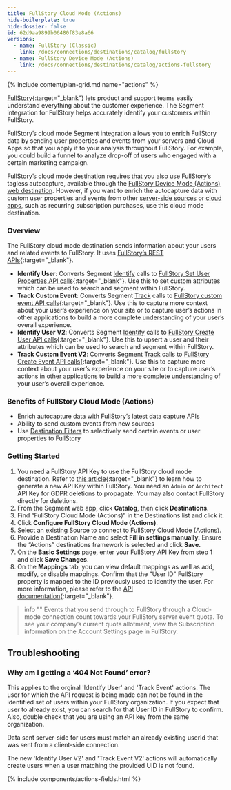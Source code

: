 ```yaml
---
title: FullStory Cloud Mode (Actions)
hide-boilerplate: true
hide-dossier: false
id: 62d9aa9899b06480f83e8a66
versions:
  - name: FullStory (Classic)
    link: /docs/connections/destinations/catalog/fullstory
  - name: FullStory Device Mode (Actions)
    link: /docs/connections/destinations/catalog/actions-fullstory
---
```

{% include content/plan-grid.md name="actions" %}

[FullStory](https://www.fullstory.com/){:target="_blank"} lets product and support teams easily understand everything about the customer experience. The Segment integration for FullStory helps accurately identify your customers within FullStory.

FullStory’s cloud mode Segment integration allows you to enrich FullStory data by sending user properties and events from your servers and Cloud Apps so that you apply it to your analysis throughout FullStory. For example, you could build a funnel to analyze drop-off of users who engaged with a certain marketing campaign.

FullStory’s cloud mode destination requires that you also use FullStory’s tagless autocapture, available through the [FullStory Device Mode (Actions) web destination](/docs/connections/destinations/catalog/actions-fullstory/). However, if you want to enrich the autocapture data with custom user properties and events from other [server-side sources](/docs/connections/sources/#server) or [cloud apps](/docs/connections/sources/#cloud-apps), such as recurring subscription purchases, use this cloud mode destination.

### Overview

The FullStory cloud mode destination sends information about your users and related events to FullStory. It uses [FullStory’s REST APIs](https://developer.fullstory.com){:target="_blank"}.

- **Identify User**: Converts Segment [Identify](/docs/connections/spec/identify/) calls to [FullStory Set User Properties API calls](https://developer.fullstory.com/set-user-properties){:target="_blank"}. Use this to set custom attributes which can be used to search and segment within FullStory.
- **Track Custom Event**: Converts Segment [Track](/docs/connections/spec/track/) calls to [FullStory custom event API calls](https://developer.fullstory.com/server-events){:target="_blank"}. Use this to capture more context about your user’s experience on your site or to capture user’s actions in other applications to build a more complete understanding of your user’s overall experience.
- **Identify User V2**: Converts Segment [Identify](/docs/connections/spec/identify/) calls to [FullStory Create User API calls](https://developer.fullstory.com/server/v2/users/create-user/){:target="_blank"}. Use this to upsert a user and their attributes which can be used to search and segment within FullStory.
- **Track Custom Event V2**: Converts Segment [Track](/docs/connections/spec/track/) calls to [FullStory Create Event API calls](https://developer.fullstory.com/server/v2/events/create-events/){:target="_blank"}. Use this to capture more context about your user’s experience on your site or to capture user’s actions in other applications to build a more complete understanding of your user’s overall experience.

### Benefits of FullStory Cloud Mode (Actions)

- Enrich autocapture data with FullStory’s latest data capture APIs
- Ability to send custom events from new sources
- Use [Destination Filters](/docs/connections/destinations/destination-filters/) to selectively send certain events or user properties to FullStory

### Getting Started

1. You need a FullStory API Key to use the FullStory cloud mode destination. Refer to [this article](https://help.fullstory.com/hc/en-us/articles/360052021773-Managing-API-Keys){:target="_blank"} to learn how to generate a new API Key within FullStory. You need an `Admin` or `Architect` API Key for GDPR deletions to propagate. You may also contact FullStory directly for deletions.
2. From the Segment web app, click **Catalog**, then click **Destinations**.
3. Find “FullStory Cloud Mode (Actions)” in the Destinations list and click it.
4. Click **Configure FullStory Cloud Mode (Actions)**.
5. Select an existing Source to connect to FullStory Cloud Mode (Actions).
6. Provide a Destination Name and select **Fill in settings manually.** Ensure the “Actions” destinations framework is selected and click **Save.**
7. On the **Basic Settings** page, enter your FullStory API Key from step 1 and click **Save Changes**.
8. On the **Mappings** tab, you can view default mappings as well as add, modify, or disable mappings. Confirm that the "User ID" FullStory property is mapped to the ID previously used to identify the user. For more information, please refer to the [API documentation](https://developer.fullstory.com/server-events){:target="_blank"}.

> info ""
> Events that you send through to FullStory through a Cloud-mode connection count towards your FullStory server event quota. To see your company’s current quota allotment, view the Subscription information on the Account Settings page in FullStory.

## Troubleshooting

### Why am I getting a ‘404 Not Found’ error?

This applies to the orginal 'Identify User' and 'Track Event' actions. The user for which the API request is being made can not be found in the identified set of users within your FullStory organization. If you expect that user to already exist, you can search for that User ID in FullStory to confirm. Also, double check that you are using an API key from the same organization.

Data sent server-side for users must match an already existing userId that was sent from a client-side connection.

The new 'Identify User V2' and 'Track Event V2' actions will automatically create users when a user matching the
provided UID is not found.

{% include components/actions-fields.html %}
